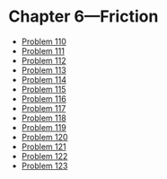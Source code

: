 # Chapter 6—Friction #

* [Problem 110][]
* [Problem 111][]
* [Problem 112][]
* [Problem 113][]
* [Problem 114][]
* [Problem 115][]
* [Problem 116][]
* [Problem 117][]
* [Problem 118][]
* [Problem 119][]
* [Problem 120][]
* [Problem 121][]
* [Problem 122][]
* [Problem 123][]

[Problem 110]: problem110.html
[Problem 111]: problem111.html
[Problem 112]: problem112.html
[Problem 113]: problem113.html
[Problem 114]: problem114.html
[Problem 115]: problem115.html
[Problem 116]: problem116.html
[Problem 117]: problem117.html
[Problem 118]: problem118.html
[Problem 119]: problem119.html
[Problem 120]: problem120.html
[Problem 121]: problem121.html
[Problem 122]: problem122.html
[Problem 123]: problem123.html
